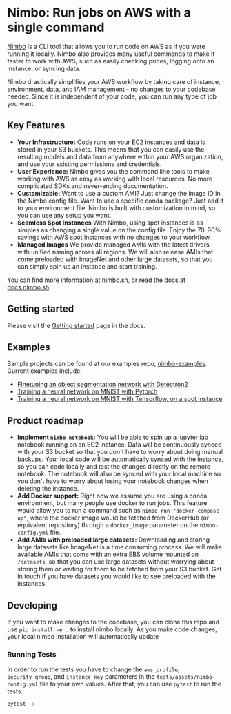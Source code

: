 # Nimbo: Run jobs on AWS with a single command
[Nimbo](https://nimbo.sh) is a CLI tool that allows you to run code on AWS as if you were running it locally. Nimbo also provides many useful commands to make it faster to work with AWS, such as easily checking prices, logging onto an instance, or syncing data.

Nimbo drastically simplifies your AWS workflow by taking care of instance, environment, data, and IAM management - no changes to your codebase needed. Since it is independent of your code, you can run any type of job you want

## Key Features
- **Your Infrastructure:**
Code runs on your EC2 instances and data is stored in your S3 buckets. This means that you can easily use the resulting models and data from anywhere within your AWS organization, and use your existing permissions and credentials.
- **User Experience:**
Nimbo gives you the command line tools to make working with AWS as easy as working with local resources. No more complicated SDKs and never-ending documentation.
- **Customizable:**
Want to use a custom AMI? Just change the image ID in the Nimbo config file. Want to use a specific conda package? Just add it to your environment file. Nimbo is built with customization in mind, so you can use any setup you want.
- **Seamless Spot Instances**
With Nimbo, using spot instances is as simples as changing a single value on the config file. Enjoy the 70-90% savings with AWS spot instances with no changes to your workflow.
- **Managed Images**
We provide managed AMIs with the latest drivers, with unified naming across all regions. We will also release AMIs that come preloaded with ImageNet and other large datasets, so that you can simply spin up an instance and start training.

You can find more information at [nimbo.sh](https://nimbo.sh), or read the docs at [docs.nimbo.sh](https://docs.nimbo.sh).

## Getting started
Please visit the [Getting started](https://docs.nimbo.sh/getting-started) page in the docs.


## Examples
Sample projects can be found at our examples repo, [nimbo-examples](https://github.com/nimbo-sh/nimbo-examples).
Current examples include:
- [Finetuning an object segmentation network with Detectron2](https://github.com/nimbo-sh/nimbo-examples/tree/main/detectron)
- [Training a neural network on MNIST with Pytorch](https://github.com/nimbo-sh/nimbo-examples/tree/main/pytorch-mnist)
- [Training a neural network on MNIST with Tensorflow, on a spot instance](https://github.com/nimbo-sh/nimbo-examples/tree/main/tensorflow-mnist)

## Product roadmap
- **Implement `nimbo notebook`:** You will be able to spin up a jupyter lab notebook running on an EC2 instance. Data will be continuously synced with your S3 bucket so that you don't have to worry about doing manual backups. Your local code will be automatically synced with the instance, so you can code locally and test the changes directly on the remote notebook. The notebook will also be synced with your local machine so you don't have to worry about losing your notebook changes when deleting the instance.
- **Add Docker support:** Right now we assume you are using a conda environment, but many people use docker to run jobs. This feature would allow you to run a command such as `nimbo run "docker-compose up"`, where the docker image would be fetched from DockerHub (or equivalent repository) through a `docker_image` parameter on the `nimbo-config.yml` file.
- **Add AMIs with preloaded large datasets:** Downloading and storing large datasets like ImageNet is a time consuming process. We will make available AMIs that come with an extra EBS volume mounted on `/datasets`, so that you can use large datasets without worrying about storing them or waiting for them to be fetched from your S3 bucket. Get in touch if you have datasets you would like to see preloaded with the instances. 



## Developing
If you want to make changes to the codebase, you can clone this repo and use `pip install -e .` to install nimbo locally. As you make code changes, your local
nimbo installation will automatically update

### Running Tests
In order to run the tests you have to change the `aws_profile`, `security_group`, and `instance_key` parameters in the `tests/assets/nimbo-config.yml` file to your own values.
After that, you can use `pytest` to run the tests:
```bash
pytest -x
```
